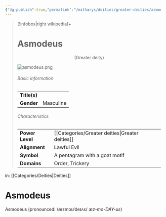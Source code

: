```yaml
---
{"dg-publish":true,"permalink":"/mitharys/deities/greater-deities/asmodeus/","updated":"2025-02-16T15:03:41.709-05:00"}
---
```


> [!infobox|right wikipedia]+
> # Asmodeus
> <div style="text-align: center;">(Greater deity)</div>
> 
> ![asmodeus.png](/img/user/Housekeeping/Resources/asmodeus.png)
> ###### Basic information
> | | |
> |---|---|
> | **Title(s)** |  |
> | **Gender** | Masculine |
> ###### Characteristics
> | | |
> |---|---|
> | **Power Level** | [[Categories/Greater deities\|Greater deities]] |
> | **Alignment** | Lawful Evil |
> | **Symbol** | A pentagram with a goat motif |
> | **Domains** | Order, Trickery |

in: [[Categories/Deities\|Deities]]
# Asmodeus
Asmodeus (pronounced: /æzmoʊˈdeɪʌs/ _æz-mo-DAY-us_)